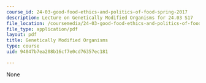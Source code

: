 ```yaml
---
course_id: 24-03-good-food-ethics-and-politics-of-food-spring-2017
description: Lecture on Genetically Modified Organisms for 24.03 S17
file_location: /coursemedia/24-03-good-food-ethics-and-politics-of-food-spring-2017/94047b7ea208b16cf7e0cd76357ec181_MIT24_03S17_lec24.pdf
file_type: application/pdf
layout: pdf
title: Genetically Modified Organisms
type: course
uid: 94047b7ea208b16cf7e0cd76357ec181

---
```

None